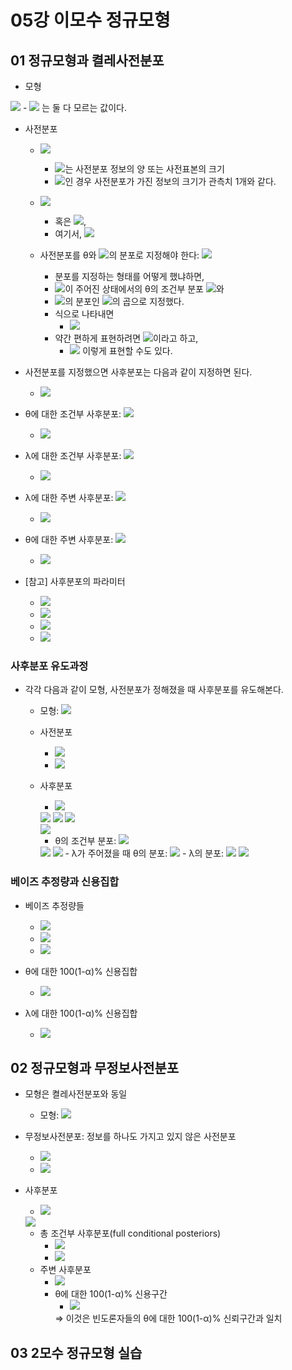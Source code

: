 # 05강 이모수 정규모형

## 01 정규모형과 켤레사전분포

- 모형
<img src="https://latex.codecogs.com/svg.image?X_1,\cdots,X_n|\theta,\sigma^2\sim N(\theta,\sigma^2),\;\;\;\theta\in\mathbb{R},\sigma^2>0">
  - <img src="https://latex.codecogs.com/svg.image?\theta\in\mathbb{R},\sigma^2>0"> 는 둘 다 모르는 값이다.

- 사전분포
  - <img src="https://latex.codecogs.com/svg.image?\theta|\sigma^2\sim N(\mu_0,\frac{\sigma^2}{\kappa_0})"><br>
    - <img src="https://latex.codecogs.com/svg.image?\kappa_0">는 사전분포 정보의 양 또는 사전표본의 크기
    - <img src="https://latex.codecogs.com/svg.image?\kappa_0=1">인 경우 사전분포가 가진 정보의 크기가 관측치 1개와 같다.
  - <img src="https://latex.codecogs.com/svg.image?\sigma^2\sim Inv-Ga(\frac{\nu_0}{2},\frac{\nu_0}{2}\sigma_0^2)=Inv-\chi^2(\nu_0,\sigma_0^2)"><br>
    - 혹은 <img src="https://latex.codecogs.com/svg.image?\lambda=\frac{1}{\sigma^2}\sim Ga(\frac{\nu_0}{2},\frac{\nu_0}{2}\sigma_0^2)=\chi^2(\nu_0,\sigma_0^2)">,
    - 여기서, <img src="https://latex.codecogs.com/svg.image?\mu_0\in\mathbb{R}, \kappa_0,\nu_0,\sigma_0^2>0">

  - 사전분포를 θ와 <img src="https://latex.codecogs.com/svg.image?\sigma^2">의 분포로 지정해야 한다: <img src="https://latex.codecogs.com/svg.image?\pi(\theta, \sigma^2)">
    - 분포를 지정하는 형태를 어떻게 했냐하면,
    - <img src="https://latex.codecogs.com/svg.image?\sigma^2">이 주어진 상태에서의 θ의 조건부 분포 <img src="https://latex.codecogs.com/svg.image?\pi(\theta|\sigma^2)">와
    - <img src="https://latex.codecogs.com/svg.image?\sigma^2">의 분포인 <img src="https://latex.codecogs.com/svg.image?\pi(\sigma^2)">의 곱으로 지정했다.
    - 식으로 나타내면
      - <img src="https://latex.codecogs.com/svg.image?\pi(\theta, \sigma^2) = \pi(\theta|\sigma^2)\times\pi(\sigma^2)">
    - 약간 편하게 표현하려면 <img src="https://latex.codecogs.com/svg.image?\lambda=\frac{1}{\sigma^2}">이라고 하고,
      - <img src="https://latex.codecogs.com/svg.image?\pi(\theta, \lambda) = \pi(\theta|\lambda)\times\pi(\lambda)"> 이렇게 표현할 수도 있다.
- 사전분포를 지정했으면 사후분포는 다음과 같이 지정하면 된다.
    - <img src="https://latex.codecogs.com/svg.image?\pi(\theta, \lambda|\mathbb{X})\;\;\;,\mathbb{X}=X_1,\cdots,X_n">

- θ에 대한 조건부 사후분포: <img src="https://latex.codecogs.com/svg.image?\pi(\theta|\tau^2,x)">
  - <img src="https://latex.codecogs.com/svg.image?\theta|\tau^2,x\sim N(\mu_n,\frac{1}{\kappa_n,\tau^2})">

- λ에 대한 조건부 사후분포: <img src="https://latex.codecogs.com/svg.image?\pi(\lambda|\theta,x)">
  - <img src="https://latex.codecogs.com/svg.image?\lambda|\theta,x\sim Ga(\frac{\nu_n +1}{2},\frac{1}{2}[\kappa_n(\theta-\mu_n)^2+\sigma_n^2\cdot \nu_n^2])">

- λ에 대한 주변 사후분포: <img src="https://latex.codecogs.com/svg.image?\pi(\lambda|x)">
  - <img src="https://latex.codecogs.com/svg.image?\tau^2|x\sim Ga(\frac{\nu}{2},\frac{\nu}{2}\sigma_n^2)">

- θ에 대한 주변 사후분포: <img src="https://latex.codecogs.com/svg.image?\pi(\theta|x)">
  - <img src="https://latex.codecogs.com/svg.image?\theta|x\sim t_{\nu_n}(\mu_n,\frac{\sigma_n^2}{\kappa_n})">

- [참고] 사후분포의 파라미터
  - <img src="https://latex.codecogs.com/svg.image?\mu_n=\frac{\kappa_0\cdot\mu_0+n\cdot\bar{x}}{\kappa_0+n}">
  - <img src="https://latex.codecogs.com/svg.image?\kappa_n=\kappa_0+n">
  - <img src="https://latex.codecogs.com/svg.image?\nu_n=\nu_0+n">
  - <img src="https://latex.codecogs.com/svg.image?\sigma_n^2=\frac{1}{\nu_n}[\frac{\kappa_0\cdot n}{\kappa_n}(\bar{x}-\mu_0)^2+(n-1)s^2+\nu_0\cdot\sigma_n^2]">

### 사후분포 유도과정

- 각각 다음과 같이 모형, 사전분포가 정해졌을 때 사후분포를 유도해본다.
  - 모형: <img src="https://latex.codecogs.com/svg.image?X_1,\cdots,X_n|\theta,\lambda\sim N(\theta,\frac{1}{\lambda})">
  - 사전분포
    - <img src="https://latex.codecogs.com/svg.image?\theta|\lambda\sim N(\mu_0,\frac{1}{\lambda\kappa_0})">
    - <img src="https://latex.codecogs.com/svg.image?\lambda\sim Ga(\frac{\nu_0}{2},\frac{\nu_0}{2}\sigma_0^2)">
  - 사후분포
    - <img src="https://latex.codecogs.com/svg.image?\pi(\theta,\lambda|\mathbb{X})\sim\pi(\theta,\lambda)\times\prod_{i=1}^{n}f(x_i|\theta,\lambda)">
    <img src="https://latex.codecogs.com/svg.image?=\pi(\theta|\lambda)\cdot\pi(\lambda)\times\prod_{i=1}^{n}f(x_i|\theta,\lambda)">
    <img src="https://latex.codecogs.com/svg.image?=(2\pi\frac{1}{\kappa_0\lambda})^{-\frac{1}{2}}\cdot e^{-\frac{\kappa_0\lambda}{2}(\theta-\mu_0)^2}\times\frac{\frac{\nu_0\sigma_0^2}{2}^{\frac{\nu_0}{2}-1}}{\Gamma(\frac{\nu_0}{2})}\cdot\lambda^{\frac{\nu_0}{2}-1}\cdot e^{-\frac{\nu_0\sigma_0^2}{2}\lambda}\times(2\pi\cdot\frac{1}{\lambda})^{-\frac{1}{2}}\cdot e^{-\frac{\lambda}{2}(x_i-\theta)^2}">
    <img src="https://latex.codecogs.com/svg.image?\propto\lambda^{\frac{\nu_0+n+1}{2}-1}\cdot e^{-\frac{\lambda}{2}[\kappa_0(\theta-\mu)^2+\nu_0\sigma_0^2+\sum_{i=1}^{n}(x_i-\theta)^2]}"><br>
    <img src="https://latex.codecogs.com/svg.image?=\lambda^{\frac{\nu_0+n+1}{2}-1}\cdot e^{-\frac{\lambda}{2}\kappa_0(\theta-\mu_0)^2+\nu_0\sigma_0^2+(n-1)s^2+n(\bar{x}-\theta)^2}">
    
    - θ의 조건부 분포: <img src="https://latex.codecogs.com/svg.image?\pi(\theta|\lambda,\mathbb{X})">
    <img src="https://latex.codecogs.com/svg.image?\pi(\theta|\lambda,\mathbb{X})\propto e^{-\frac{\lambda}{2}(\kappa_0(\theta-\mu_0)^2+n(\bar{x}-\theta)^2)}">
    <img src="https://latex.codecogs.com/svg.image?\propto e^{-\frac{\lambda}{2}(n+\kappa_0)(\theta-\mu_n)^2}">
    - λ가 주어졌을 때 θ의 분포: <img src="https://latex.codecogs.com/svg.image?\theta|\lambda,\mathbb{X}\sim N(\mu_n, \frac{1}{\lambda(n+\kappa_0)})">
    - λ의 분포: <img src="https://latex.codecogs.com/svg.image?\pi(\lambda|\mathbb{X})=\int\pi(\theta,\lambda|\mathbb{X})d\theta">
    <img src="https://latex.codecogs.com/svg.image?\lambda|x=\tau^2|x\sim Ga(\frac{\nu_n}{2},\frac{\nu_n}{2}\sigma_n^2)">

### 베이즈 추정량과 신용집합

- 베이즈 추정량들
  - <img src="https://latex.codecogs.com/svg.image?\hat{\theta}^B=E(\theta|x)=\mu_n">
  - <img src="https://latex.codecogs.com/svg.image?\hat{\sigma^2}^B=E(\sigma^2|x)=\frac{\nu}{\nu-2}\cdot\sigma_n^2">
  - <img src="https://latex.codecogs.com/svg.image?\hat{\lambda}^B=E(\lambda|x)=\frac{1}{\sigma_n^2}">

- θ에 대한 100(1-α)% 신용집합
  - <img src="https://latex.codecogs.com/svg.image?\mu_n\pm t_{\frac{\alpha}{2}(\nu_n)}\cdot\frac{\sigma_n}{\sqrt{\kappa_n}}">

- λ에 대한 100(1-α)% 신용집합
  - <img src="https://latex.codecogs.com/svg.image?[Ga_{1-\frac{\alpha}{2}}(\frac{\nu}{2},\frac{\nu}{2}\sigma_n^2),Ga_{\frac{\alpha}{2}}(\frac{\nu}{2},\frac{\nu}{2}\sigma_n^2)]">

## 02 정규모형과 무정보사전분포

- 모형은 켤레사전분포와 동일
  - 모형: <img src="https://latex.codecogs.com/svg.image?X_1,\cdots,X_n|\theta,\sigma^2\sim N(\theta,\sigma^2)">

- 무정보사전분포: 정보를 하나도 가지고 있지 않은 사전분포
  - <img src="https://latex.codecogs.com/svg.image?\pi(\theta,\sigma^2)d\theta d\sigma^2=\frac{1}{\sigma^2}d\theta d\sigma^2">
  - <img src="https://latex.codecogs.com/svg.image?\pi(\theta,\tau^2)d\theta d\tau^2=\frac{1}{\tau^2}d\theta d\tau^2">

- 사후분포
  - <img src="https://latex.codecogs.com/svg.image?\pi(\theta,\lambda|\mathbb{X})\sim\frac{1}{\lambda}\times\prod_{i=1}^{n}f(x_i|\theta,\lambda)">
  <img src="https://latex.codecogs.com/svg.image?=\frac{1}{\lambda}\prod_{i=1}^{n}(2\pi\lambda)^{-\frac{1}{2}}\cdot e^{-\frac{\lambda}{2}(x_i-\theta)^2}">

  - 총 조건부 사후분포(full conditional posteriors)
    - <img src="https://latex.codecogs.com/svg.image?\theta|\tau^2,x\sim N(\bar{x},\frac{1}{n\tau^2})">
    - <img src="https://latex.codecogs.com/svg.image?\tau^2|\theta,x\sim Ga(\frac{n}{2},\frac{1}{2}(n-1)s^2)">
  - 주변 사후분포
    - <img src="https://latex.codecogs.com/svg.image?\theta|x\sim t_{n-1}(\bar{x},\frac{s^2}{n})">
    - θ에 대한 100(1-α)% 신용구간
      - <img src="https://latex.codecogs.com/svg.image?\bar{x}\pm t_{\frac{\alpha}{2}(n-1)}\cdot\frac{s}{\sqrt{n}}">
      ⇒ 이것은 빈도론자들의 θ에 대한 100(1-α)% 신뢰구간과 일치

## 03 2모수 정규모형 실습


